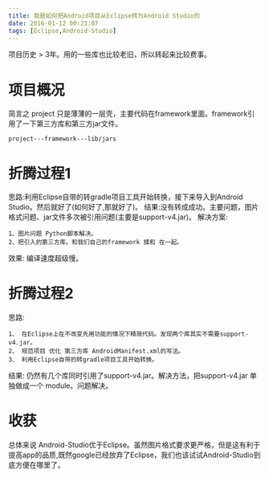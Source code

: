 ```yaml
---
title: 我是如何把Android项目从Eclipse转为Android Studio的
date: 2016-01-12 00:23:07
tags: [Eclipse,Android-Studio]
---
```


项目历史 > 3年。用的一些库也比较老旧，所以转起来比较费事。
<!--more-->

# 项目概况
简言之 project 只是薄薄的一层壳，主要代码在framework里面。framework引用了一下第三方库和第三方jar文件。

	project---framework---lib/jars
	
# 折腾过程1
思路:利用Eclipse自带的转gradle项目工具开始转换，接下来导入到Android Studio。然后就好了(如何好了,那就好了)。
结果:没有转成成功。主要问题，图片格式问题、jar文件多次被引用问题(主要是support-v4.jar)。
解决方案:
	
	1、图片问题 Python脚本解决。
	2、把引入的第三方库。和我们自己的framework 揉和 在一起。
效果: 编译速度超级慢。

# 折腾过程2
思路:

	1、 在Eclipse上在不改变先用功能的情况下精简代码。发现两个库其实不需要support-v4.jar。
	2、 规范项目 优化 第三方库 AndroidManifest.xml的写法。
	3、 利用Eclipse自带的转gradle项目工具开始转换。

结果: 仍然有几个库同时引用了support-v4.jar。解决方法，把support-v4.jar 单独做成一个 module。问题解决。

# 收获
总体来说 Android-Studio优于Eclipse。虽然图片格式要求更严格，但是这有利于提高app的品质,既然google已经放弃了Eclipse，我们也该试试Android-Studio到底方便在哪里了。

